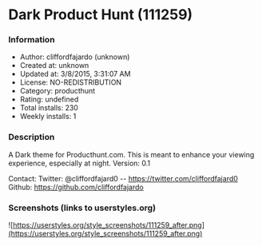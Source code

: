# Dark Product Hunt (111259)

### Information
- Author: cliffordfajardo (unknown)
- Created at: unknown
- Updated at: 3/8/2015, 3:31:07 AM
- License: NO-REDISTRIBUTION
- Category: producthunt
- Rating: undefined
- Total installs: 230
- Weekly installs: 1


### Description
A Dark theme for Producthunt.com. This is meant to enhance your viewing experience, especially at night.
Version: 0.1

Contact:
Twitter: @cliffordfajard0 -- https://twitter.com/cliffordfajard0
Github: https://github.com/cliffordfajardo


### Screenshots (links to userstyles.org)
![https://userstyles.org/style_screenshots/111259_after.png](https://userstyles.org/style_screenshots/111259_after.png)


